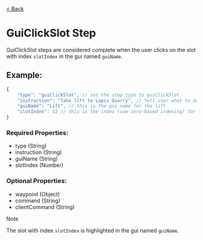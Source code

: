 [< Back](https://github.com/LilFroggy/BingoHelper-Guide-Creation-Process/blob/master/README.md#step-types)
# GuiClickSlot Step
GuiClickSlot steps are considered complete when the user clicks on the slot with index ``slotIndex`` in the gui named ``guiName``.

## Example:
```js
{
    "type": "guiClickSlot", // set the step type to guiClickSlot
    "instruction": "Take lift to Lapis Quarry", // tell user what to do
    "guiName": "Lift", // this is the gui name for the lift
    "slotIndex": 12 // this is the index (use zero-based indexing) for the lapis quarry warp
}
```
### Required Properties:
- type (String)
- instruction (String)
- guiName (String)
- slotIndex (Number)

### Optional Properties:
- waypoint (Object)
- command (String)
- clientCommand (String)

> [!NOTE]
> The slot with index ``slotIndex`` is highlighted in the gui named ``guiName``.
